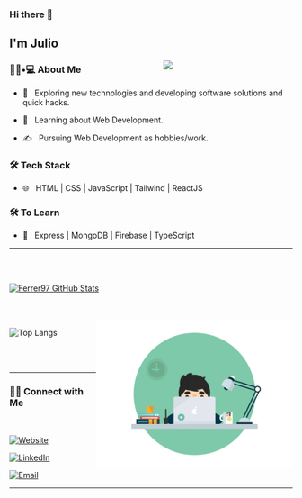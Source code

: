 ### Hi there 👋<h2> I'm Julio</h2>

<img align='right' src="https://media.giphy.com/media/M9gbBd9nbDrOTu1Mqx/giphy.gif" width="230">

<h3> 👨🏻•💻 About Me </h3>


- 🤔 &nbsp; Exploring new technologies and developing software solutions and quick hacks.

- 🌱 &nbsp; Learning about Web Development.

- ✍️ &nbsp; Pursuing Web Development as hobbies/work.



<h3>🛠 Tech Stack</h3>



- 🌐 &nbsp; HTML | CSS | JavaScript | Tailwind | ReactJS


<h3>🛠 To Learn</h3>

- 🔧 &nbsp; Express | MongoDB | Firebase | TypeScript

<hr>



<br/><br/>

[![Ferrer97 GitHub Stats](https://github-readme-stats.vercel.app/api?username=Ferrer97)](https://github.com/shivam0110)

<br/>

<br/>

<img src="https://github.com/nirala69/nirala69/blob/master/70804f7e25b11f29db904f2fa7b4cd9d.gif" width="350" align='right'>

![Top Langs](https://github-readme-stats.vercel.app/api/top-langs/?username=Ferrer97)

<br><br>



<hr>



<h3> 🤝🏻 Connect with Me </h3>

<br>



<p align="center">

<a href="https://ferrer97.github.io/portfolio/"><img alt="Website" src="https://img.shields.io/badge/ferrer97.github.io-black?style=flat-square&logo=google-chrome"></a>

<a href="https://www.linkedin.com/in/julio-martin-ferrer-delgado-a9173424b/"><img alt="LinkedIn" src="https://img.shields.io/badge/LinkedIn-Julio%20Ferrer-blue?style=flat-square&logo=linkedin"></a>

<a href="mailto:julioferrer147@gmail.com"><img alt="Email" src="https://img.shields.io/badge/Email-julioferrer147@gmail.com-blue?style=flat-square&logo=gmail"></a>

</p>






<hr>
